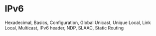 # IPv6
Hexadecimal, Basics, Configuration, Global Unicast, Unique Local, Link Local, Multicast, IPv6 header, NDP, SLAAC, Static Routing
